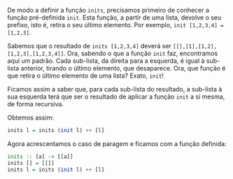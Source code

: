 De modo a definir a função `inits`, precisamos primeiro de conhecer a função pré-definida `init`. Esta função, a partir de uma lista, devolve o seu prefixo, isto é, retira o seu último elemento. Por exemplo, `init [1,2,3,4] = [1,2,3]`.

Sabemos que o resultado de `inits [1,2,3,4]` deverá ser `[[],[1],[1,2],[1,2,3],[1,2,3,4]]`. Ora, sabendo o que a função `init` faz, encontramos aqui um padrão. Cada sub-lista, da direita para a esquerda, é igual à sub-lista anterior, tirando o último elemento, que desaparece. Ora, que função é que retira o último elemento de uma lista? Exato, `init`!

Ficamos assim a saber que, para cada sub-lista do resultado, a sub-lista à sua esquerda terá que ser o resultado de aplicar a função `init` a si mesma, de forma recursiva.

Obtemos assim:

```haskell
inits l = inits (init l) ++ [l]
```

Agora acrescentamos o caso de paragem e ficamos com a função definida:

```haskell
inits :: [a] -> [[a]]
inits [] = [[]]
inits l = inits (init l) ++ [l]
```